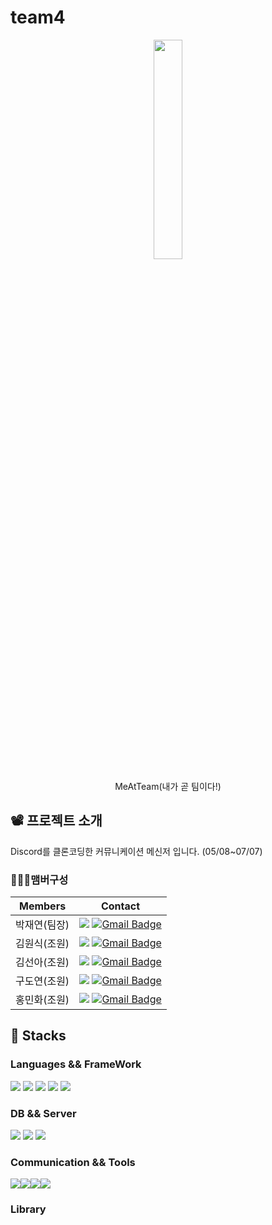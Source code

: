# team4
<p align="center">
  <img src = "https://user-images.githubusercontent.com/92138545/252311534-549ca24e-501c-4d9f-b333-96b004291968.png" width="30%" height="30%" stlye="">
</p>
<p align="center">
  MeAtTeam(내가 곧 팀이다!)
</p>

## 📽️ 프로젝트 소개
Discord를 클론코딩한 커뮤니케이션 메신저 입니다. (05/08~07/07)
### 🧑‍🤝‍🧑맴버구성
|Members|Contact|
|------|---|
|박재연(팀장)|<a href="https://github.com/GuGura"><img src="https://img.shields.io/badge/GitHub-181717?style=flat-square&logo=GitHub&logoColor=white"/></a> [![Gmail Badge](https://img.shields.io/badge/wodus331@gmail.com-d14836?style=flat-square&logo=Gmail&logoColor=white&link=mailto:wodus331@gmail.com)](mailto:wodus331@gmail.com)|
|김원식(조원)|<a href="https://github.com/Cicada223"><img src="https://img.shields.io/badge/GitHub-181717?style=flat-square&logo=GitHub&logoColor=white"/></a> [![Gmail Badge](https://img.shields.io/badge/cicada2529@gmail.com-d14836?style=flat-square&logo=Gmail&logoColor=white&link=mailto:cicada2529@gmail.com)](mailto:cicada2529@gmail.com)|
|김선아(조원)|<a href="https://github.com/GuGura"><img src="https://img.shields.io/badge/GitHub-181717?style=flat-square&logo=GitHub&logoColor=white"/></a> [![Gmail Badge](https://img.shields.io/badge/wodus331@gmail.com-d14836?style=flat-square&logo=Gmail&logoColor=white&link=mailto:wodus331@gmail.com)](mailto:wodus331@gmail.com)|
|구도연(조원)|<a href="https://github.com/GuGura"><img src="https://img.shields.io/badge/GitHub-181717?style=flat-square&logo=GitHub&logoColor=white"/></a> [![Gmail Badge](https://img.shields.io/badge/wodus331@gmail.com-d14836?style=flat-square&logo=Gmail&logoColor=white&link=mailto:wodus331@gmail.com)](mailto:wodus331@gmail.com)|
|홍민화(조원)|<a href="https://github.com/hongminhwa"><img src="https://img.shields.io/badge/GitHub-181717?style=flat-square&logo=GitHub&logoColor=white"/></a> [![Gmail Badge](https://img.shields.io/badge/minhwa101@gmail.com-d14836?style=flat-square&logo=Gmail&logoColor=white&link=mailto:minhwa101@gmail.com)](mailto:minhwa101@gmail.com)|

## 🚀 Stacks
### Languages && FrameWork
<img src="https://img.shields.io/badge/vue.js-%234FC08D.svg?&style=for-the-badge&logo=vue.js&logoColor=white" /> <img src="https://img.shields.io/badge/spring-%236DB33F.svg?&style=for-the-badge&logo=spring&logoColor=white" /> <img src="https://img.shields.io/badge/javascript-%23F7DF1E.svg?&style=for-the-badge&logo=javascript&logoColor=black" /> <img src="https://img.shields.io/badge/java-%23007396.svg?&style=for-the-badge&logo=java&logoColor=white" /> <img src="https://img.shields.io/badge/css3-%231572B6.svg?&style=for-the-badge&logo=css3&logoColor=white" />

### DB && Server
<img src="https://img.shields.io/badge/mariadb-%23003545.svg?&style=for-the-badge&logo=mariadb&logoColor=white" /> <img src="https://img.shields.io/badge/redis-%23DC382D.svg?&style=for-the-badge&logo=redis&logoColor=white" /> <img src="https://img.shields.io/badge/apache%20tomcat-%23F8DC75.svg?&style=for-the-badge&logo=apache%20tomcat&logoColor=black" />

### Communication && Tools
<div style="display:flex">
  <img src="https://img.shields.io/badge/notion-%23000000.svg?&style=for-the-badge&logo=notion&logoColor=white" /> <img src="https://img.shields.io/badge/github-%23181717.svg?&style=for-the-badge&logo=github&logoColor=white" /> <img src="https://img.shields.io/badge/discord-%237289DA.svg?&style=for-the-badge&logo=discord&logoColor=white" /> 	<img src="https://img.shields.io/badge/intellij%20idea-%23000000.svg?&style=for-the-badge&logo=intellij%20idea&logoColor=white" />
</div>

### Library
